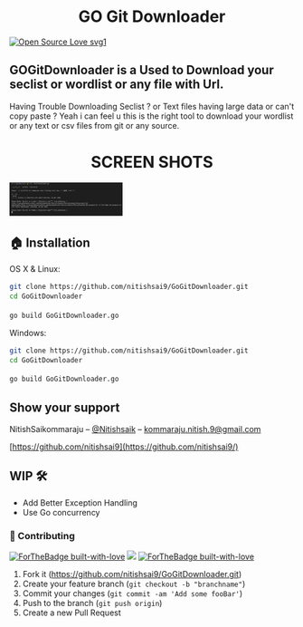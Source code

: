 <h1 align="center"> GO Git Downloader </h1>

[![Open Source Love svg1](https://badges.frapsoft.com/os/v1/open-source.svg?v=103)](https://nitishsaikommaraju.ml/)


<h2>GOGitDownloader is a Used to Download your seclist or wordlist or any file with Url.</h2>
<p>Having Trouble Downloading Seclist ? or Text files having large data or can't copy paste ? Yeah i can feel u this is the right tool to download your wordlist or any text or csv files from git or any source. </p>


<h1 align="center"> SCREEN SHOTS </h1>
<p>
<img src="https://github.com/nitishsai9/GoGitDownloader/blob/master/screen1.png?raw=true" alt="sc1" width="200">
</p>


## 🏠 Installation

OS X & Linux:

```sh
git clone https://github.com/nitishsai9/GoGitDownloader.git
cd GoGitDownloader

go build GoGitDownloader.go
```

Windows:

```sh
git clone https://github.com/nitishsai9/GoGitDownloader.git
cd GoGitDownloader

go build GoGitDownloader.go
```

## Show your support
NitishSaikommaraju – [@Nitishsaik](https://twitter.com/Nitishsaik) – kommaraju.nitish.9@gmail.com
<br/>

[https://github.com/nitishsai9](https://github.com/nitishsai9/)

## WIP 🛠
- Add Better Exception Handling
- Use Go concurrency


### 🤝 Contributing

[![ForTheBadge built-with-love](http://ForTheBadge.com/images/badges/made-with-go.svg)](https://nitishsaikommaraju.ml/) 
[![](https://img.shields.io/badge/Donate-PayPal-blue.svg?style=for-the-badge)](https://www.paypal.me/nitishsai1999)
[![ForTheBadge built-with-love](http://ForTheBadge.com/images/badges/built-with-love.svg)](https://nitishsaikommaraju.ml/)



1. Fork it (<https://github.com/nitishsai9/GoGitDownloader.git>)
2. Create your feature branch (`git checkout -b "branchname"`)
3. Commit your changes (`git commit -am 'Add some fooBar'`)
4. Push to the branch (`git push origin`)
5. Create a new Pull Request
